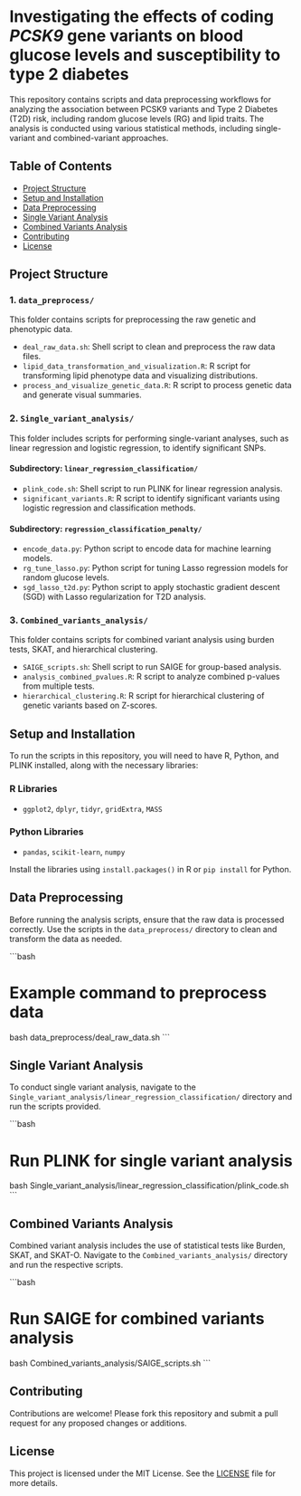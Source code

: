 # Investigating the effects of coding *PCSK9* gene variants on blood glucose levels and susceptibility to type 2 diabetes

This repository contains scripts and data preprocessing workflows for analyzing the association between PCSK9 variants and Type 2 Diabetes (T2D) risk, including random glucose levels (RG) and lipid traits. The analysis is conducted using various statistical methods, including single-variant and combined-variant approaches.

## Table of Contents

- [Project Structure](#project-structure)
- [Setup and Installation](#setup-and-installation)
- [Data Preprocessing](#data-preprocessing)
- [Single Variant Analysis](#single-variant-analysis)
- [Combined Variants Analysis](#combined-variants-analysis)
- [Contributing](#contributing)
- [License](#license)

## Project Structure

### 1. `data_preprocess/`

This folder contains scripts for preprocessing the raw genetic and phenotypic data.

- `deal_raw_data.sh`: Shell script to clean and preprocess the raw data files.
- `lipid_data_transformation_and_visualization.R`: R script for transforming lipid phenotype data and visualizing distributions.
- `process_and_visualize_genetic_data.R`: R script to process genetic data and generate visual summaries.

### 2. `Single_variant_analysis/`

This folder includes scripts for performing single-variant analyses, such as linear regression and logistic regression, to identify significant SNPs.

#### Subdirectory: `linear_regression_classification/`

- `plink_code.sh`: Shell script to run PLINK for linear regression analysis.
- `significant_variants.R`: R script to identify significant variants using logistic regression and classification methods.

#### Subdirectory: `regression_classification_penalty/`

- `encode_data.py`: Python script to encode data for machine learning models.
- `rg_tune_lasso.py`: Python script for tuning Lasso regression models for random glucose levels.
- `sgd_lasso_t2d.py`: Python script to apply stochastic gradient descent (SGD) with Lasso regularization for T2D analysis.

### 3. `Combined_variants_analysis/`

This folder contains scripts for combined variant analysis using burden tests, SKAT, and hierarchical clustering.

- `SAIGE_scripts.sh`: Shell script to run SAIGE for group-based analysis.
- `analysis_combined_pvalues.R`: R script to analyze combined p-values from multiple tests.
- `hierarchical_clustering.R`: R script for hierarchical clustering of genetic variants based on Z-scores.

## Setup and Installation

To run the scripts in this repository, you will need to have R, Python, and PLINK installed, along with the necessary libraries:

### R Libraries

- `ggplot2`, `dplyr`, `tidyr`, `gridExtra`, `MASS`

### Python Libraries

- `pandas`, `scikit-learn`, `numpy`

Install the libraries using `install.packages()` in R or `pip install` for Python.

## Data Preprocessing

Before running the analysis scripts, ensure that the raw data is processed correctly. Use the scripts in the `data_preprocess/` directory to clean and transform the data as needed.

\`\`\`bash
# Example command to preprocess data
bash data_preprocess/deal_raw_data.sh
\`\`\`

## Single Variant Analysis

To conduct single variant analysis, navigate to the `Single_variant_analysis/linear_regression_classification/` directory and run the scripts provided.

\`\`\`bash
# Run PLINK for single variant analysis
bash Single_variant_analysis/linear_regression_classification/plink_code.sh
\`\`\`

## Combined Variants Analysis

Combined variant analysis includes the use of statistical tests like Burden, SKAT, and SKAT-O. Navigate to the `Combined_variants_analysis/` directory and run the respective scripts.

\`\`\`bash
# Run SAIGE for combined variants analysis
bash Combined_variants_analysis/SAIGE_scripts.sh
\`\`\`

## Contributing

Contributions are welcome! Please fork this repository and submit a pull request for any proposed changes or additions.

## License
This project is licensed under the MIT License. See the [LICENSE](LICENSE) file for more details.
